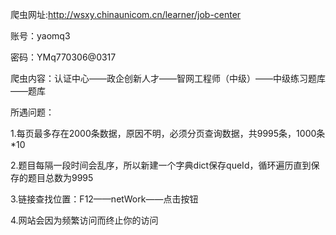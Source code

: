 爬虫网址:http://wsxy.chinaunicom.cn/learner/job-center

账号：yaomq3 

密码：YMq770306@0317

爬虫内容：认证中心——政企创新人才——智网工程师（中级）——中级练习题库——题库

所遇问题：

1.每页最多存在2000条数据，原因不明，必须分页查询数据，共9995条，1000条*10

2.题目每隔一段时间会乱序，所以新建一个字典dict保存queId，循环遍历直到保存的题目总数为9995

3.链接查找位置：F12——netWork——点击按钮

4.网站会因为频繁访问而终止你的访问